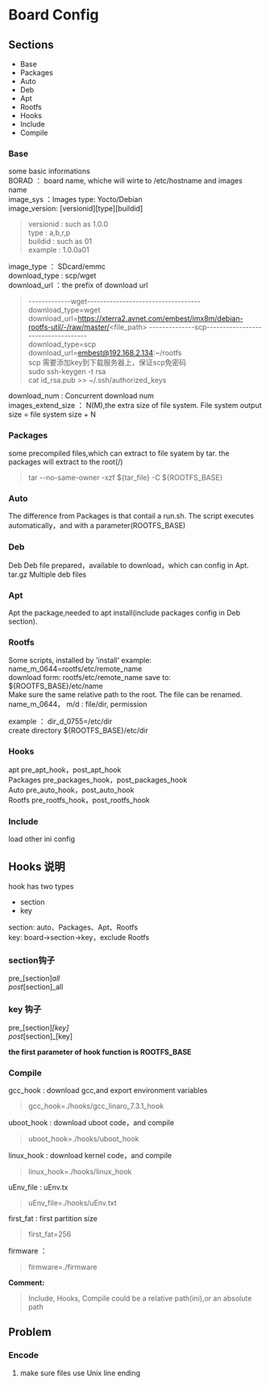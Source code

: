 # Board Config

## Sections
- Base
- Packages
- Auto
- Deb
- Apt
- Rootfs
- Hooks
- Include
- Compile

### Base
some basic informations  
BORAD ： board name, whiche will wirte to /etc/hostname and images name  
image_sys ：Images type: Yocto/Debian  
image_version: \[versionid\]\[type\]\[buildid\]  
> versionid : such as 1.0.0  
> type : a,b,r,p  
> buildid : such as 01  
> example : 1.0.0a01  

image_type ： SDcard/emmc  
download_type : scp/wget  
download_url ：the prefix of download url
> -------------wget-----------------------------------  
> download_type=wget  
> download_url=https://xterra2.avnet.com/embest/imx8m/debian-rootfs-util/-/raw/master/<file_path>
> --------------scp-----------------------------------  
> download_type=scp  
> download_url=embest@192.168.2.134:~/rootfs  
> scp 需要添加key到下载服务器上，保证scp免密码  
> sudo ssh-keygen -t rsa  
> cat id_rsa.pub >> ~/.ssh/authorized_keys  

download_num : Concurrent download num  
images_extend_size ： N(M),the extra size of file system. File system output size = file system size + N

### Packages
some precompiled files,which can extract to file syatem by tar.
the packages will extract to the root(/)   
> tar --no-same-owner -xzf ${tar_file}  -C  ${ROOTFS_BASE}

### Auto
The difference from Packages is that contail a run.sh.
The script executes automatically，and with a parameter(ROOTFS_BASE)

### Deb
Deb Deb file prepared，available to download，which can config in Apt. 
tar.gz Multiple deb files

### Apt
Apt the package,needed to apt install(include packages config in Deb section).

### Rootfs
Some scripts, installed by 'install'
example: name_m_0644=rootfs/etc/remote_name  
download form: rootfs/etc/remote_name
save to: ${ROOTFS_BASE}/etc/name  
Make sure the same relative path to the root.
The file can be renamed.
name_m_0644， m/d : file/dir,  permission

example ： dir_d_0755=/etc/dir  
create directory ${ROOTFS_BASE}/etc/dir  

### Hooks  
apt  pre_apt_hook，post_apt_hook  
Packages pre_packages_hook，post_packages_hook  
Auto pre_auto_hook，post_auto_hook  
Rootfs pre_rootfs_hook，post_rootfs_hook  

### Include
load other ini config 

## Hooks 说明
hook has two types
- section
- key

section: auto、Packages、Apt、Rootfs  
key: board->section->key，exclude Rootfs

### section钩子 
pre_[section]_all  
post_[section]_all  

### key 钩子  
pre_[section]_[key]  
post_[section]_[key]  

<b>the first parameter of hook function is ROOTFS_BASE</b>


### Compile
gcc_hook : download gcc,and export environment variables  
> gcc_hook=./hooks/gcc_linaro_7.3.1_hook  

uboot_hook : download uboot code，and compile
> uboot_hook=./hooks/uboot_hook

linux_hook : download kernel code，and compile
>linux_hook=./hooks/linux_hook

uEnv_file : uEnv.tx 
> uEnv_file=./hooks/uEnv.txt

first_fat : first partition size
> first_fat=256

firmware ：
> firmware=./firmware

<b>Comment:</b>
> Include, Hooks, Compile could be a relative path(ini),or an absolute path

## Problem
### Encode
1. make sure files use Unix line ending

